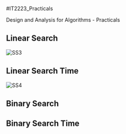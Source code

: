 #IT2223_Practicals

Design and Analysis for Algorithms - Practicals

## Linear Search


![SS3](https://github.com/user-attachments/assets/ec43fde3-e9a5-4fdd-877c-c323c1237981)


## Linear Search Time


![SS4](https://github.com/user-attachments/assets/3fa138fd-ca2b-4f97-b298-bc09f4117f6e)




## Binary Search



## Binary Search Time

